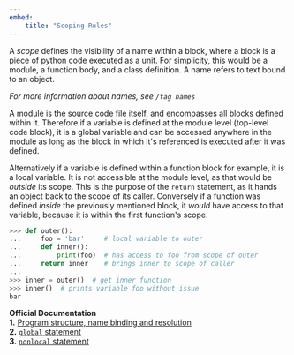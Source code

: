 ```yaml
---
embed:
    title: "Scoping Rules"
---
```

A *scope* defines the visibility of a name within a block, where a block is a piece of python code executed as a unit. For simplicity, this would be a module, a function body, and a class definition. A name refers to text bound to an object.

*For more information about names, see `/tag names`*

A module is the source code file itself, and encompasses all blocks defined within it. Therefore if a variable is defined at the module level (top-level code block), it is a global variable and can be accessed anywhere in the module as long as the block in which it's referenced is executed after it was defined.

Alternatively if a variable is defined within a function block for example, it is a local variable. It is not accessible at the module level, as that would be *outside* its scope. This is the purpose of the `return` statement, as it hands an object back to the scope of its caller. Conversely if a function was defined *inside* the previously mentioned block, it *would* have access to that variable, because it is within the first function's scope.
```py
>>> def outer():
...     foo = 'bar'     # local variable to outer
...     def inner():
...         print(foo)  # has access to foo from scope of outer
...     return inner    # brings inner to scope of caller
...
>>> inner = outer()  # get inner function
>>> inner()  # prints variable foo without issue
bar
```
**Official Documentation**  
**1.** [Program structure, name binding and resolution](https://docs.python.org/3/reference/executionmodel.html#execution-model)  
**2.** [`global` statement](https://docs.python.org/3/reference/simple_stmts.html#the-global-statement)  
**3.** [`nonlocal` statement](https://docs.python.org/3/reference/simple_stmts.html#the-nonlocal-statement)
